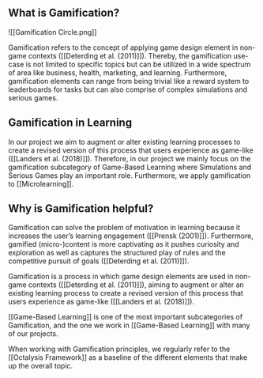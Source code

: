 ## What is Gamification?

![[Gamification Circle.png]]

Gamification refers to the concept of applying game design element in non-game contexts ([[Deterding et al. (2011)]]). Thereby, the gamification use-case is not limited to specific topics but can be utilized in a wide spectrum of area like business, health, marketing, and learning. Furthermore, gamification elements can range from being trivial like a reward system to leaderboards for tasks but can also comprise of complex simulations and serious games.

## Gamification in Learning
In our project we aim to augment or alter existing learning processes to create a revised version of this process that users experience as game-like ([[Landers et al. (2018)]]). Therefore, in our project we mainly focus on the gamification subcategory of Game-Based Learning where Simulations and Serious Games play an important role. Furthermore, we apply gamification to [[Microlearning]].

## Why is Gamification helpful?
Gamification can solve the problem of motivation in learning because it increases the user’s learning engagement ([[Prensk (2001)]]). Furthermore, gamified (micro-)content is more captivating as it pushes curiosity and exploration as well as captures the structured play of rules and the competitive pursuit of goals ([[Deterding et al. (2011)]]).



Gamification is a process in which game design elements are used in non-game contexts ([[Deterding et al. (2011)]]), aiming to augment or alter an existing learning process to create a revised version of this process that users experience as game-like ([[Landers et al. (2018)]]).

[[Game-Based Learning]] is one of the most important subcategories of Gamification, and the one we work in [[Game-Based Learning]] with many of our projects.

When working with Gamification principles, we regularly refer to the [[Octalysis Framework]] as a baseline of the different elements that make up the overall topic.